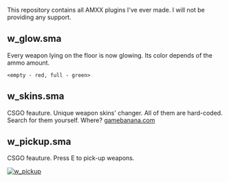 This repository contains all AMXX plugins I've ever made. I will not be providing any support.

## w_glow.sma
Every weapon lying on the floor is now glowing. Its color depends of the ammo amount.
```
<empty - red, full - green>
```

## w_skins.sma
CSGO feauture. Unique weapon skins' changer. All of them are hard-coded. Search for them yourself. Where? [gamebanana.com](https://gamebanana.com)

## w_pickup.sma
CSGO feauture. Press E to pick-up weapons.

[![w_pickup](https://img.youtube.com/vi/IGuPbkiaeZM/0.jpg)](https://www.youtube.com/watch?v=IGuPbkiaeZM "w_pickup")
